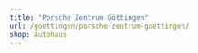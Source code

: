 ```yaml
---
title: "Porsche Zentrum Göttingen"
url: /goettingen/porsche-zentrum-goettingen/
shop: Autohaus
---
```

